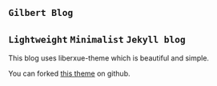 `Gilbert Blog`
----------
## `Lightweight`  `Minimalist`  `Jekyll blog`

This blog uses liberxue-theme which is beautiful and simple.

You can forked [this theme](https://github.com/liberxue/liberxue.github.io/fork) on github.
